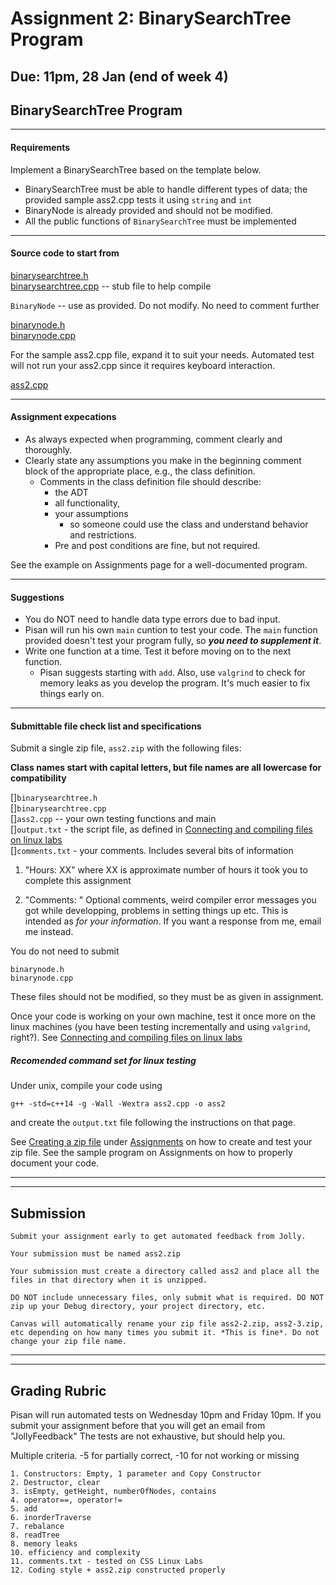 Assignment 2: BinarySearchTree Program
===

**Due:**  11pm, 28 Jan (end of week 4)
---

## BinarySearchTree Program

---
#### Requirements 

Implement a BinarySearchTree based on the template below. 

- BinarySearchTree must be able to handle different types of data; the provided sample ass2.cpp tests it using `string` and `int`
- BinaryNode is already provided and should not be modified.
- All the public functions of `BinarySearchTree` must be implemented

---
#### Source code to start from

[binarysearchtree.h](./provided_code/binarysearchtree.h)  
[binarysearchtree.cpp](./provided_code/binarysearchtree.cpp)  -- stub file to help compile

`BinaryNode` -- use as provided. Do not modify. No need to comment further

[binarynode.h](./provided_code/binarynode.h)  
[binarynode.cpp](./provided_code/binarynode.cpp)


For the sample ass2.cpp file, expand it to suit your needs. Automated test will not run your ass2.cpp since it requires keyboard interaction.

[ass2.cpp](./provided_code/ass2.cpp)

---
#### Assignment expecations

- As always expected when programming, comment clearly and thoroughly. 
- Clearly state any assumptions you make in the beginning comment block of the appropriate place, e.g., the class definition. 
  - Comments in the class definition file should describe:
    - the ADT 
    - all functionality, 
    - your assumptions 
      - so someone could use the class and understand behavior and restrictions. 
    - Pre and post conditions are fine, but not required. 

See the example on Assignments page for a well-documented program.

---
#### Suggestions

- You do NOT need to handle data type errors due to bad input.
- Pisan will run his own `main` cuntion to test your code. The `main` function provided doesn't test your program fully, so **_you need to supplement it_**.
- Write one function at a time. Test it before moving on to the next function. 
  - Pisan suggests starting with `add`. Also, use `valgrind` to check for memory leaks as you develop the program. It's much easier to fix things early on.

---
#### Submittable file check list and specifications

Submit a single zip file, `ass2.zip` with the following files:

**Class names start with capital letters, but file names are all lowercase for compatibility** 

[]`binarysearchtree.h`  
[]`binarysearchtree.cpp`  
[]`ass2.cpp`  -- your own testing functions and main  
[]`output.txt` - the script file, as defined in [Connecting and compiling files on linux labs](http://faculty.washington.edu/pisan/cpp/linux-labs.html)  
[]`comments.txt` - your comments.  Includes several bits of information

1. "Hours: XX" where XX is approximate number of hours it took you to complete this assignment

2. "Comments: " Optional comments, weird compiler error messages you got
   while developping, problems in setting things up etc. This is
   intended as *for your information*. If you want a response from me,
   email me instead.

You do not need to submit

`binarynode.h`  
`binarynode.cpp`  

These files should not be modified, so they must be as given in assignment.

Once your code is working on your own machine, test it once more on
the linux machines (you have been testing incrementally and using
`valgrind`, right?). See [Connecting and compiling files on linux
labs](http://faculty.washington.edu/pisan/cpp/linux-labs.html)

##### Recomended command set for linux testing

Under unix, compile your code using
```
g++ -std=c++14 -g -Wall -Wextra ass2.cpp -o ass2
```

and create the `output.txt` file following the instructions on that page.

See [Creating a zip file](http://faculty.washington.edu/pisan/cpp/creating-zip.html) under
[Assignments](assignments.html) on how to create and test your zip
file. See the sample program on Assignments on how to properly document your code.

---
---
## Submission

```
Submit your assignment early to get automated feedback from Jolly.

Your submission must be named ass2.zip

Your submission must create a directory called ass2 and place all the files in that directory when it is unzipped.

DO NOT include unnecessary files, only submit what is required. DO NOT zip up your Debug directory, your project directory, etc.

Canvas will automatically rename your zip file ass2-2.zip, ass2-3.zip, etc depending on how many times you submit it. *This is fine*. Do not change your zip file name.
```

---
---
## Grading Rubric

Pisan will run automated tests on Wednesday 10pm and Friday 10pm. If you submit your assignment before that you will get an email from "JollyFeedback" The tests are not exhaustive, but should help you.

Multiple criteria. -5 for partially correct, -10 for not working or missing 
```
1. Constructors: Empty, 1 parameter and Copy Constructor
2. Destructor, clear
3. isEmpty, getHeight, numberOfNodes, contains
4. operator==, operator!=
5. add
6. inorderTraverse
7. rebalance
8. readTree
8. memory leaks
10. efficiency and complexity
11. comments.txt - tested on CSS Linux Labs
12. Coding style + ass2.zip constructed properly
```
